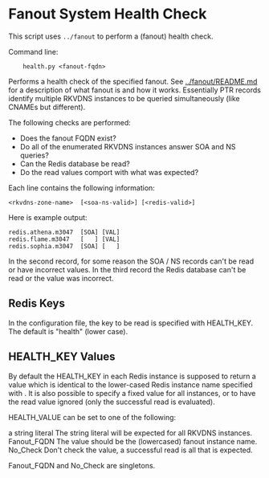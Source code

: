 # Fanout System Health Check

This script uses `../fanout` to perform a (fanout) health check.

Command line:
```
    health.py <fanout-fqdn>
```
Performs a health check of the specified fanout. See [../fanout/README.md](../fanout/) for a
description of what fanout is and how it works. Essentially PTR records identify
multiple RKVDNS instances to be queried simultaneously (like CNAMEs but different).

The following checks are performed:

* Does the fanout FQDN exist?
* Do all of the enumerated RKVDNS instances answer SOA and NS queries?
* Can the Redis database be read?
* Do the read values comport with what was expected?

Each line contains the following information:

    <rkvdns-zone-name>  [<soa-ns-valid>] [<redis-valid>]

Here is example output:

    redis.athena.m3047  [SOA] [VAL]
    redis.flame.m3047   [   ] [VAL]
    redis.sophia.m3047  [SOA] [   ]

In the second record, for some reason the SOA / NS records can't be read or have incorrect
values. In the third record the Redis database can't be read or the value was incorrect.

Redis Keys
----------

In the configuration file, the key to be read is specified with HEALTH_KEY. The
default is "health" (lower case).

HEALTH_KEY Values
-----------------

By default the HEALTH_KEY in each Redis instance is supposed to return a value which
is identical to the lower-cased Redis instance name specified with <fanout-fqdn>. It
is also possible to specify a fixed value for all instances, or to have the read value
ignored (only the successful read is evaluated).

HEALTH_VALUE can be set to one of the following:

a string literal    The string literal will be expected for all RKVDNS instances.
Fanout_FQDN         The value should be the (lowercased) fanout instance name.
No_Check            Don't check the value, a successful read is all that is expected.

Fanout_FQDN and No_Check are singletons.
